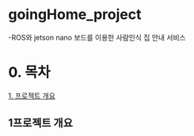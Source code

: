 # goingHome_project

-ROS와 jetson nano 보드를 이용한 사람인식 집 안내 서비스

# 0. 목차

[1. 프로젝트 개요](#1프로젝트-개요)


## 1프로젝트 개요<a id="1프로젝트-개요"></a>
